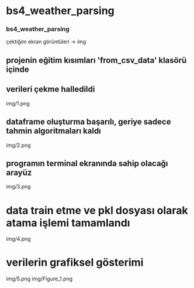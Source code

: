 # bs4_weather_parsing
 
### bs4_weather_parsing

çektiğim ekran görüntüleri -> img


## projenin eğitim kısımları 'from_csv_data' klasörü içinde 



## verileri çekme halledildi
img/1.png



## dataframe oluşturma başarılı, geriye sadece tahmin algoritmaları kaldı
img/2.png




## programın terminal ekranında sahip olacağı arayüz
img/3.png



# data train etme ve pkl dosyası olarak atama işlemi tamamlandı
img/4.png



# verilerin grafiksel gösterimi
img/5.png
img/Figure_1.png
